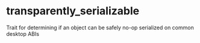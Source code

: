 # transparently_serializable
 Trait for determining if an object can be safely no-op serialized on common desktop ABIs
